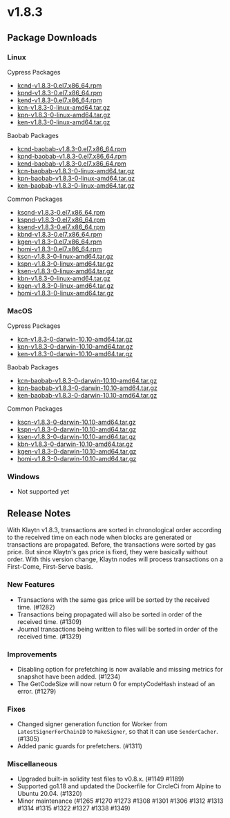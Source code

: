 # v1.8.3

## Package Downloads <a href="#package-downloads" id="package-downloads"></a>

### Linux <a href="#linux" id="linux"></a>

Cypress Packages

* [kcnd-v1.8.3-0.el7.x86\_64.rpm](https://packages.klaytn.net/klaytn/v1.8.3/kcnd-v1.8.3-0.el7.x86\_64.rpm)
* [kpnd-v1.8.3-0.el7.x86\_64.rpm](https://packages.klaytn.net/klaytn/v1.8.3/kpnd-v1.8.3-0.el7.x86\_64.rpm)
* [kend-v1.8.3-0.el7.x86\_64.rpm](https://packages.klaytn.net/klaytn/v1.8.3/kend-v1.8.3-0.el7.x86\_64.rpm)
* [kcn-v1.8.3-0-linux-amd64.tar.gz](https://packages.klaytn.net/klaytn/v1.8.3/kcn-v1.8.3-0-linux-amd64.tar.gz)
* [kpn-v1.8.3-0-linux-amd64.tar.gz](https://packages.klaytn.net/klaytn/v1.8.3/kpn-v1.8.3-0-linux-amd64.tar.gz)
* [ken-v1.8.3-0-linux-amd64.tar.gz](https://packages.klaytn.net/klaytn/v1.8.3/ken-v1.8.3-0-linux-amd64.tar.gz)

Baobab Packages

* [kcnd-baobab-v1.8.3-0.el7.x86\_64.rpm](https://packages.klaytn.net/klaytn/v1.8.3/kcnd-baobab-v1.8.3-0.el7.x86\_64.rpm)
* [kpnd-baobab-v1.8.3-0.el7.x86\_64.rpm](https://packages.klaytn.net/klaytn/v1.8.3/kpnd-baobab-v1.8.3-0.el7.x86\_64.rpm)
* [kend-baobab-v1.8.3-0.el7.x86\_64.rpm](https://packages.klaytn.net/klaytn/v1.8.3/kend-baobab-v1.8.3-0.el7.x86\_64.rpm)
* [kcn-baobab-v1.8.3-0-linux-amd64.tar.gz](https://packages.klaytn.net/klaytn/v1.8.3/kcn-baobab-v1.8.3-0-linux-amd64.tar.gz)
* [kpn-baobab-v1.8.3-0-linux-amd64.tar.gz](https://packages.klaytn.net/klaytn/v1.8.3/kpn-baobab-v1.8.3-0-linux-amd64.tar.gz)
* [ken-baobab-v1.8.3-0-linux-amd64.tar.gz](https://packages.klaytn.net/klaytn/v1.8.3/ken-baobab-v1.8.3-0-linux-amd64.tar.gz)

Common Packages

* [kscnd-v1.8.3-0.el7.x86\_64.rpm](https://packages.klaytn.net/klaytn/v1.8.3/kscnd-v1.8.3-0.el7.x86\_64.rpm)
* [kspnd-v1.8.3-0.el7.x86\_64.rpm](https://packages.klaytn.net/klaytn/v1.8.3/kspnd-v1.8.3-0.el7.x86\_64.rpm)
* [ksend-v1.8.3-0.el7.x86\_64.rpm](https://packages.klaytn.net/klaytn/v1.8.3/ksend-v1.8.3-0.el7.x86\_64.rpm)
* [kbnd-v1.8.3-0.el7.x86\_64.rpm](https://packages.klaytn.net/klaytn/v1.8.3/kbnd-v1.8.3-0.el7.x86\_64.rpm)
* [kgen-v1.8.3-0.el7.x86\_64.rpm](https://packages.klaytn.net/klaytn/v1.8.3/kgen-v1.8.3-0.el7.x86\_64.rpm)
* [homi-v1.8.3-0.el7.x86\_64.rpm](https://packages.klaytn.net/klaytn/v1.8.3/homi-v1.8.3-0.el7.x86\_64.rpm)
* [kscn-v1.8.3-0-linux-amd64.tar.gz](https://packages.klaytn.net/klaytn/v1.8.3/kscn-v1.8.3-0-linux-amd64.tar.gz)
* [kspn-v1.8.3-0-linux-amd64.tar.gz](https://packages.klaytn.net/klaytn/v1.8.3/kspn-v1.8.3-0-linux-amd64.tar.gz)
* [ksen-v1.8.3-0-linux-amd64.tar.gz](https://packages.klaytn.net/klaytn/v1.8.3/ksen-v1.8.3-0-linux-amd64.tar.gz)
* [kbn-v1.8.3-0-linux-amd64.tar.gz](https://packages.klaytn.net/klaytn/v1.8.3/kbn-v1.8.3-0-linux-amd64.tar.gz)
* [kgen-v1.8.3-0-linux-amd64.tar.gz](https://packages.klaytn.net/klaytn/v1.8.3/kgen-v1.8.3-0-linux-amd64.tar.gz)
* [homi-v1.8.3-0-linux-amd64.tar.gz](https://packages.klaytn.net/klaytn/v1.8.3/homi-v1.8.3-0-linux-amd64.tar.gz)

### MacOS <a href="#macos" id="macos"></a>

Cypress Packages

* [kcn-v1.8.3-0-darwin-10.10-amd64.tar.gz](https://packages.klaytn.net/klaytn/v1.8.3/kcn-v1.8.3-0-darwin-10.10-amd64.tar.gz)
* [kpn-v1.8.3-0-darwin-10.10-amd64.tar.gz](https://packages.klaytn.net/klaytn/v1.8.3/kpn-v1.8.3-0-darwin-10.10-amd64.tar.gz)
* [ken-v1.8.3-0-darwin-10.10-amd64.tar.gz](https://packages.klaytn.net/klaytn/v1.8.3/ken-v1.8.3-0-darwin-10.10-amd64.tar.gz)

Baobab Packages

* [kcn-baobab-v1.8.3-0-darwin-10.10-amd64.tar.gz](https://packages.klaytn.net/klaytn/v1.8.3/kcn-baobab-v1.8.3-0-darwin-10.10-amd64.tar.gz)
* [kpn-baobab-v1.8.3-0-darwin-10.10-amd64.tar.gz](https://packages.klaytn.net/klaytn/v1.8.3/kpn-baobab-v1.8.3-0-darwin-10.10-amd64.tar.gz)
* [ken-baobab-v1.8.3-0-darwin-10.10-amd64.tar.gz](https://packages.klaytn.net/klaytn/v1.8.3/ken-baobab-v1.8.3-0-darwin-10.10-amd64.tar.gz)

Common Packages

* [kscn-v1.8.3-0-darwin-10.10-amd64.tar.gz](https://packages.klaytn.net/klaytn/v1.8.3/kscn-v1.8.3-0-darwin-10.10-amd64.tar.gz)
* [kspn-v1.8.3-0-darwin-10.10-amd64.tar.gz](https://packages.klaytn.net/klaytn/v1.8.3/kspn-v1.8.3-0-darwin-10.10-amd64.tar.gz)
* [ksen-v1.8.3-0-darwin-10.10-amd64.tar.gz](https://packages.klaytn.net/klaytn/v1.8.3/ksen-v1.8.3-0-darwin-10.10-amd64.tar.gz)
* [kbn-v1.8.3-0-darwin-10.10-amd64.tar.gz](https://packages.klaytn.net/klaytn/v1.8.3/kbn-v1.8.3-0-darwin-10.10-amd64.tar.gz)
* [kgen-v1.8.3-0-darwin-10.10-amd64.tar.gz](https://packages.klaytn.net/klaytn/v1.8.3/kgen-v1.8.3-0-darwin-10.10-amd64.tar.gz)
* [homi-v1.8.3-0-darwin-10.10-amd64.tar.gz](https://packages.klaytn.net/klaytn/v1.8.3/homi-v1.8.3-0-darwin-10.10-amd64.tar.gz)

### Windows <a href="#windows" id="windows"></a>

* Not supported yet

## Release Notes <a href="#release-notes" id="release-notes"></a>

With Klaytn v1.8.3, transactions are sorted in chronological order according to the received time on each node when blocks are generated or transactions are propagated. Before, the transactions were sorted by gas price. But since Klaytn's gas price is fixed, they were basically without order. With this version change, Klaytn nodes will process transactions on a First-Come, First-Serve basis.

### New Features

* Transactions with the same gas price will be sorted by the received time. (#1282)
* Transactions being propagated will also be sorted in order of the received time. (#1309)
* Journal transactions being written to files will be sorted in order of the received time. (#1329)

### Improvements

* Disabling option for prefetching is now available and missing metrics for snapshot have been added. (#1234)
* The GetCodeSize will now return 0 for emptyCodeHash instead of an error. (#1279)

### Fixes

* Changed signer generation function for Worker from `LatestSignerForChainID` to `MakeSigner`, so that it can use `SenderCacher`. (#1305)
* Added panic guards for prefetchers. (#1311)

### Miscellaneous

* Upgraded built-in solidity test files to v0.8.x. (#1149 #1189)
* Supported go1.18 and updated the Dockerfile for CircleCi from Alpine to Ubuntu 20.04. (#1320)
* Minor maintenance (#1265 #1270 #1273 #1308 #1301 #1306 #1312 #1313 #1314 #1315 #1322 #1327 #1338 #1349)
